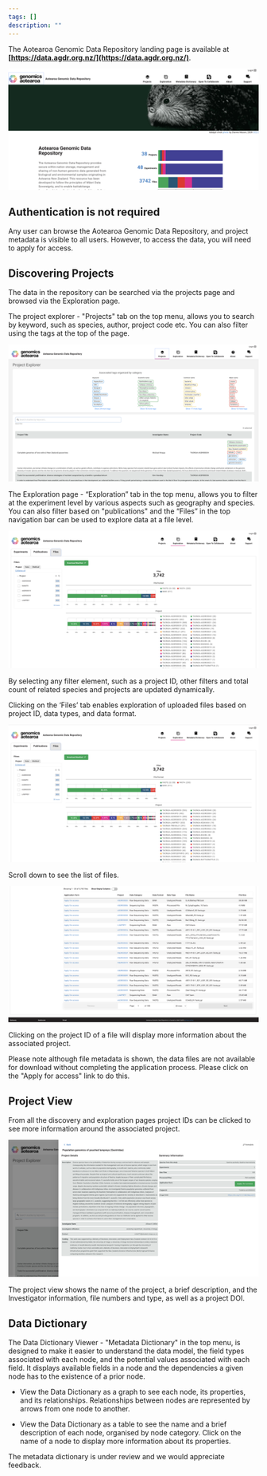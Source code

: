 ```yaml
---
tags: []
description: ""
---
```


The Aotearoa Genomic Data Repository landing page is available at **<ins>[https://data.agdr.org.nz/](https://data.agdr.org.nz/)</ins>**.

![Alt text](../assets/images/getstart1.png)

## Authentication is not required

Any user can browse the Aotearoa Genomic Data Repository, and project metadata is visible to all users. However, to access the data, you will need to apply for access.

## Discovering Projects

The data in the repository can be searched via the projects page and browsed via the Exploration page.

The project explorer -  "Projects" tab on the top menu, allows you to search by keyword, such as species, author, project code etc. You can also filter using the tags at the top of the page.

![Alt text](../assets/images/getstart2.png)

The Exploration page - “Exploration” tab in the top menu, allows you to filter at the experiment level by various aspects such as geography and species. You can also filter based on "publications" and the “Files” in the top navigation bar can be used to explore data at a file level.

![Alt text](../assets/images/getstart3.png)

By selecting any filter element, such as a project ID, other filters and total count of related species and projects are updated dynamically.

Clicking on the ‘Files’ tab enables exploration of uploaded files based on project ID, data types, and data format.

![Alt text](../assets/images/getstart4.png)

Scroll down to see the list of files.

![Alt text](../assets/images/getstart5.png)

Clicking on the project ID of a file will display more information about the associated project.

Please note although file metadata is shown, the data files are not available for download without completing the application process. Please click on the "Apply for access" link to do this.

## Project View

From all the discovery and exploration pages project IDs can be clicked to see more information around the associated project.

![Alt text](../assets/images/getstart6.png)

The project view shows the name of the project, a brief description, and the Investigator information, file numbers and type, as well as a project DOI.

## Data Dictionary

The Data Dictionary Viewer - "Metadata Dictionary" in the top menu, is designed to make it easier to understand the data model, the field types associated with each node, and the potential values associated with each field. It displays available fields in a node and the dependencies a given node has to the existence of a prior node.

- View the Data Dictionary as a graph to see each node, its properties, and its relationships.
Relationships between nodes are represented by arrows from one node to another.

- View the Data Dictionary as a table to see the name and a brief description of each node, organised by node category. Click on the name of a node to display more information about its properties.

The metadata dictionary is under review and we would appreciate feedback.
